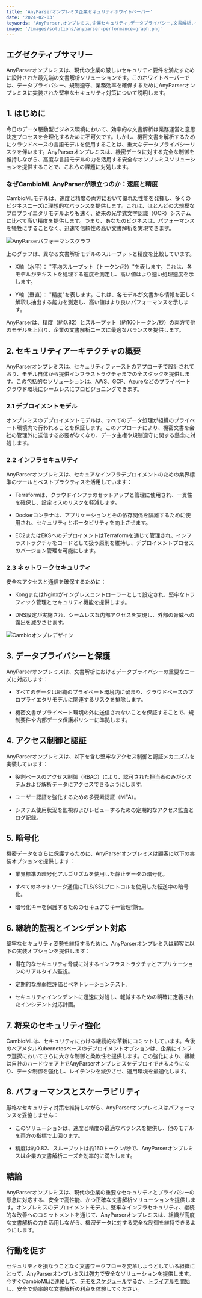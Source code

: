 ```yaml
---
title: 'AnyParserオンプレミス企業セキュリティホワイトペーパー'
date: '2024-02-03'
keywords: 'AnyParser,オンプレミス,企業セキュリティ,データプライバシー,文書解析,インフラセキュリティ,暗号化,アクセス制御,コンプライアンス,ホワイトペーパー'
image: '/images/solutions/anyparser-performance-graph.png'
---
```


## エグゼクティブサマリー

AnyParserオンプレミスは、現代の企業の厳しいセキュリティ要件を満たすために設計された最先端の文書解析ソリューションです。このホワイトペーパーでは、データプライバシー、規制遵守、業務効率を確保するためにAnyParserオンプレミスに実装された堅牢なセキュリティ対策について説明します。

## 1. はじめに

今日のデータ駆動型ビジネス環境において、効率的な文書解析は業務運営と意思決定プロセスを合理化するために不可欠です。しかし、機密文書を解析するためにクラウドベースの言語モデルを使用することは、重大なデータプライバシーリスクを伴います。AnyParserオンプレミスは、機密データに対する完全な制御を維持しながら、高度な言語モデルの力を活用する安全なオンプレミスソリューションを提供することで、これらの課題に対処します。

### なぜCambioML AnyParserが際立つのか：速度と精度

CambioMLモデルは、速度と精度の両方において優れた性能を発揮し、多くのビジネスニーズに理想的なバランスを提供します。これは、ほとんどの大規模なプロプライエタリモデルよりも速く、従来の光学式文字認識（OCR）システムに比べて高い精度を提供します。つまり、あなたのビジネスは、パフォーマンスを犠牲にすることなく、迅速で信頼性の高い文書解析を実現できます。

![AnyParserパフォーマンスグラフ](/images/solutions/anyparser-performance-graph.png)

上のグラフは、異なる文書解析モデルのスループットと精度を比較しています。

- X軸（水平）： "平均スループット（トークン/秒）"を表します。これは、各モデルがテキストを処理する速度を測定し、高い値はより速い処理速度を示します。

- Y軸（垂直）： "精度"を表します。これは、各モデルが文書から情報を正しく解釈し抽出する能力を測定し、高い値はより良いパフォーマンスを示します。

AnyParserは、精度（約0.82）とスループット（約160トークン/秒）の両方で他のモデルを上回り、企業の文書解析ニーズに最適なバランスを提供します。

## 2. セキュリティアーキテクチャの概要

AnyParserオンプレミスは、セキュリティファーストのアプローチで設計されており、モデル自体から提供インフラストラクチャまでの全スタックを提供します。この包括的なソリューションは、AWS、GCP、Azureなどのプライベートクラウド環境にシームレスにプロビジョニングできます。

### 2.1 デプロイメントモデル

オンプレミスのデプロイメントモデルは、すべてのデータ処理が組織のプライベート環境内で行われることを保証します。このアプローチにより、機密文書を会社の管理外に送信する必要がなくなり、データ主権や規制遵守に関する懸念に対処します。

### 2.2 インフラセキュリティ

AnyParserオンプレミスは、セキュアなインフラデプロイメントのための業界標準のツールとベストプラクティスを活用しています：

- Terraformは、クラウドインフラのセットアップと管理に使用され、一貫性を確保し、設定ミスのリスクを軽減します。

- Dockerコンテナは、アプリケーションとその依存関係を隔離するために使用され、セキュリティとポータビリティを向上させます。

- EC2またはEKSへのデプロイメントはTerraformを通じて管理され、インフラストラクチャをコードとして扱う原則を維持し、デプロイメントプロセスのバージョン管理を可能にします。

### 2.3 ネットワークセキュリティ

安全なアクセスと通信を確保するために：

- KongまたはNginxがイングレスコントローラーとして設定され、堅牢なトラフィック管理とセキュリティ機能を提供します。

- DNS設定が実施され、シームレスな内部アクセスを実現し、外部の脅威への露出を減少させます。

![Cambioオンプレデザイン](/images/solutions/cambio-onprem-design.png)

## 3. データプライバシーと保護

AnyParserオンプレミスは、文書解析におけるデータプライバシーの重要なニーズに対応します：

- すべてのデータは組織のプライベート環境内に留まり、クラウドベースのプロプライエタリモデルに関連するリスクを排除します。

- 機密文書がプライベート環境の外に送信されないことを保証することで、規制要件や内部データ保護ポリシーに準拠します。

## 4. アクセス制御と認証

AnyParserオンプレミスは、以下を含む堅牢なアクセス制御と認証メカニズムを実装しています：

- 役割ベースのアクセス制御（RBAC）により、認可された担当者のみがシステムおよび解析データにアクセスできるようにします。

- ユーザー認証を強化するための多要素認証（MFA）。

- システム使用状況を監視およびレビューするための定期的なアクセス監査とログ記録。

## 5. 暗号化

機密データをさらに保護するために、AnyParserオンプレミスは顧客に以下の実装オプションを提供します：

- 業界標準の暗号化アルゴリズムを使用した静止データの暗号化。

- すべてのネットワーク通信にTLS/SSLプロトコルを使用した転送中の暗号化。

- 暗号化キーを保護するためのセキュアなキー管理慣行。

## 6. 継続的監視とインシデント対応

堅牢なセキュリティ姿勢を維持するために、AnyParserオンプレミスは顧客に以下の実装オプションを提供します：

- 潜在的なセキュリティ脅威に対するインフラストラクチャとアプリケーションのリアルタイム監視。

- 定期的な脆弱性評価とペネトレーションテスト。

- セキュリティインシデントに迅速に対処し、軽減するための明確に定義されたインシデント対応計画。

## 7. 将来のセキュリティ強化

CambioMLは、セキュリティにおける継続的な革新にコミットしています。今後のベアメタルKubernetesベースのデプロイメントオプションは、企業にインフラ選択においてさらに大きな制御と柔軟性を提供します。この強化により、組織は自社のハードウェア上でAnyParserオンプレミスをデプロイできるようになり、データ制御を強化し、レイテンシを減少させ、運用環境を最適化します。

## 8. パフォーマンスとスケーラビリティ

厳格なセキュリティ対策を維持しながら、AnyParserオンプレミスはパフォーマンスを妥協しません：

- このソリューションは、速度と精度の最適なバランスを提供し、他のモデルを両方の指標で上回ります。

- 精度は約0.82、スループットは約160トークン/秒で、AnyParserオンプレミスは企業の文書解析ニーズを効率的に満たします。

## 結論

AnyParserオンプレミスは、現代の企業の重要なセキュリティとプライバシーの懸念に対応する、安全で高性能、かつ正確な文書解析ソリューションを提供します。オンプレミスのデプロイメントモデル、堅牢なインフラセキュリティ、継続的な改善へのコミットメントを通じて、AnyParserオンプレミスは、組織が高度な文書解析の力を活用しながら、機密データに対する完全な制御を維持できるようにします。

## 行動を促す

セキュリティを損なうことなく文書ワークフローを変革しようとしている組織にとって、AnyParserオンプレミスは強力で安全なソリューションを提供します。今すぐCambioMLに連絡して、[デモをスケジュール](https://www.cambioml.com/book-demo)するか、[トライアルを開始](https://www.cambioml.com/sandbox)し、安全で効率的な文書解析の利点を体験してください。
